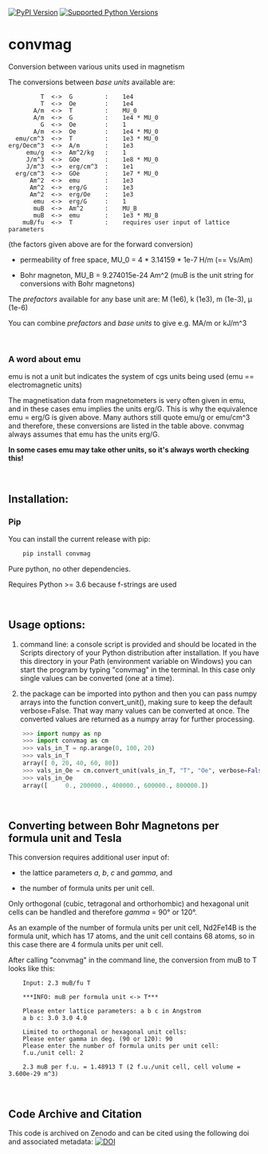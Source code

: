 [![PyPI Version](https://img.shields.io/pypi/v/convmag.svg)](https://pypi.python.org/pypi/convmag/)
[![Supported Python Versions](https://img.shields.io/pypi/pyversions/convmag.svg)](https://pypi.python.org/pypi/convmag/)

# convmag
Conversion between various units used in magnetism

The conversions between *base units* available are:

             T  <->  G         :    1e4
             T  <->  Oe        :    1e4
           A/m  <->  T         :    MU_0
           A/m  <->  G         :    1e4 * MU_0
             G  <->  Oe        :    1
           A/m  <->  Oe        :    1e4 * MU_0
      emu/cm^3  <->  T         :    1e3 * MU_0
    erg/Oecm^3  <->  A/m       :    1e3
         emu/g  <->  Am^2/kg   :    1
         J/m^3  <->  GOe       :    1e8 * MU_0
         J/m^3  <->  erg/cm^3  :    1e1
      erg/cm^3  <->  GOe       :    1e7 * MU_0
          Am^2  <->  emu       :    1e3
          Am^2  <->  erg/G     :    1e3
          Am^2  <->  erg/Oe    :    1e3
           emu  <->  erg/G     :    1
           muB  <->  Am^2      :    MU_B
           muB  <->  emu       :    1e3 * MU_B
        muB/fu  <->  T         :    requires user input of lattice parameters

(the factors given above are for the forward conversion)

- permeability of free space, MU_0 = 4 * 3.14159 * 1e-7 H/m  (== Vs/Am)

- Bohr magneton, MU_B =  9.274015e-24 Am^2
      (muB is the unit string for conversions with Bohr magnetons)

The *prefactors* available for any base unit are: M (1e6), k (1e3), m (1e-3), µ (1e-6)

You can combine *prefactors* and *base units* to give e.g. MA/m or kJ/m^3

<br>

### A word about emu

emu is not a unit but indicates the system of cgs units being used (emu == electromagnetic units)

The magnetisation data from magnetometers is very often given in emu, and in these cases emu implies the units erg/G.
This is why the equivalence emu = erg/G is given above. Many authors still quote emu/g or emu/cm^3 and therefore,
these conversions are listed in the table above. convmag always assumes that emu has the units erg/G.

**In some cases emu may take other units, so it's always worth checking this!**

<br>

## Installation:

### Pip
You can install the current release with pip:
```bash
    pip install convmag
```

Pure python, no other dependencies.

Requires Python >= 3.6 because f-strings are used

<br>

## Usage options:

1) command line: a console script is provided and should be located in the Scripts directory of
   your Python distribution after installation. If you have this directory in
   your Path (environment variable on Windows) you can start the program by
   typing "convmag" in the terminal. In this case only single values can be
   converted (one at a time).

2) the package can be imported into python and then you can pass numpy arrays
   into the function convert_unit(), making sure to keep the default verbose=False.
   That way many values can be converted at once. The converted
   values are returned as a numpy array for further processing.

```python
    >>> import numpy as np
    >>> import convmag as cm
    >>> vals_in_T = np.arange(0, 100, 20)
    >>> vals_in_T
    array([ 0, 20, 40, 60, 80])
    >>> vals_in_Oe = cm.convert_unit(vals_in_T, "T", "Oe", verbose=False)
    >>> vals_in_Oe
    array([     0., 200000., 400000., 600000., 800000.])
```

<br>

## Converting between Bohr Magnetons per formula unit and Tesla

This conversion requires additional user input of:

- the lattice parameters *a*, *b*, *c* and *gamma*, and

- the number of formula units per unit cell.

Only orthogonal (cubic, tetragonal and orthorhombic) and hexagonal unit cells can be handled
and therefore *gamma* = 90° or 120°.

As an example of the number of formula units per unit cell, Nd2Fe14B is the formula unit, which
has 17 atoms, and the unit cell contains 68 atoms, so in this case there are 4 formula units per unit cell.

After calling "convmag" in the command line, the conversion from muB to T looks like this:

```
    Input: 2.3 muB/fu T

    ***INFO: muB per formula unit <-> T***

    Please enter lattice parameters: a b c in Angstrom
    a b c: 3.0 3.0 4.0

    Limited to orthogonal or hexagonal unit cells:
    Please enter gamma in deg. (90 or 120): 90
    Please enter the number of formula units per unit cell:
    f.u./unit cell: 2

    2.3 muB per f.u. = 1.48913 T (2 f.u./unit cell, cell volume = 3.600e-29 m^3)
```

<br>

## Code Archive and Citation

This code is archived on Zenodo and can be cited using the following doi and
associated metadata: [![DOI](https://zenodo.org/badge/DOI/10.5281/zenodo.15182513.svg)](https://doi.org/10.5281/zenodo.15182513)